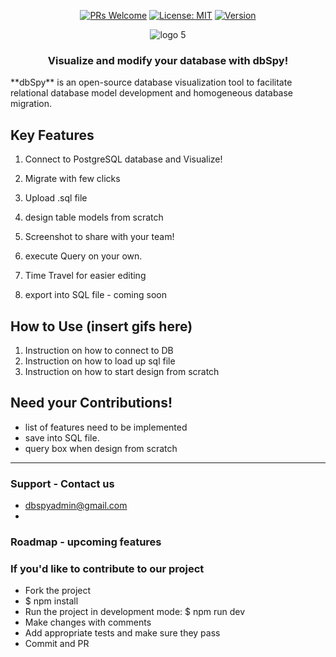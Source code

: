 <div align="center">

<a href="https://makeapullrequest.com">![PRs Welcome](https://img.shields.io/badge/PRs-welcome-brightgreen.svg?style=flat-square)</a>
<a href="https://opensource.org/licenses/MIT">![License: MIT](https://img.shields.io/badge/License-MIT-yellow.svg)</a>
<a href="https://img.shields.io/badge/version-1.0.1-blue">![Version](https://img.shields.io/badge/version-1.0.1-blue)</a>

</div>

<div align="center">
  
![logo 5](https://user-images.githubusercontent.com/11093217/179366043-624ba23a-408d-499a-a1aa-162acf56d247.jpg)

</div>
<h3 align="center">Visualize and modify your database with dbSpy!</h3>
**dbSpy** is an open-source database visualization tool to facilitate relational database model development and homogeneous database migration.

## Key Features

1. Connect to PostgreSQL database and Visualize!

2. Migrate with few clicks

3. Upload .sql file

4. design table models from scratch

5. Screenshot to share with your team!

6. execute Query on your own.

7. Time Travel for easier editing

8. export into SQL file - coming soon

## How to Use (insert gifs here)

1. Instruction on how to connect to DB
2. Instruction on how to load up sql file
3. Instruction on how to start design from scratch

## Need your Contributions!

- list of features need to be implemented
- save into SQL file.
- query box when design from scratch

---

### Support - Contact us

- dbspyadmin@gmail.com
-

### Roadmap - upcoming features

### If you'd like to contribute to our project

- Fork the project
- $ npm install
- Run the project in development mode: $ npm run dev
- Make changes with comments
- Add appropriate tests and make sure they pass
- Commit and PR
